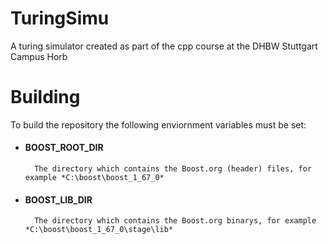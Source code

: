 # TuringSimu
A turing simulator created as part of the cpp course at the DHBW Stuttgart Campus Horb

# Building
To build the repository the following enviornment variables must be set:

* #### BOOST_ROOT_DIR
        The directory which contains the Boost.org (header) files, for example *C:\boost\boost_1_67_0*
* #### BOOST_LIB_DIR
        The directory which contains the Boost.org binarys, for example *C:\boost\boost_1_67_0\stage\lib*

